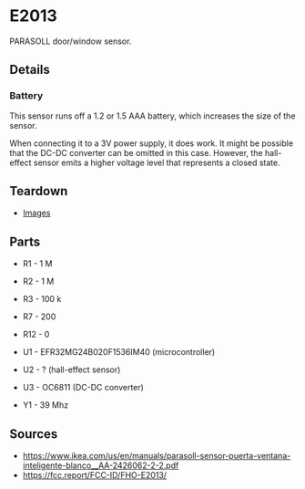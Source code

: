 # E2013
PARASOLL door/window sensor.

## Details

### Battery
This sensor runs off a 1.2 or 1.5 AAA battery, which increases the size of the
sensor.

When connecting it to a 3V power supply, it does work. It might be possible
that the DC-DC converter can be omitted in this case. However, the hall-effect
sensor emits a higher voltage level that represents a closed state.

## Teardown
* [Images](images)

## Parts
* R1 - 1 M
* R2 - 1 M
* R3 - 100 k
* R7 - 200
* R12 - 0

* U1 - EFR32MG24B020F1536IM40 (microcontroller)
* U2 - ? (hall-effect sensor)
* U3 - OC6811 (DC-DC converter)

* Y1 - 39 Mhz

## Sources
* https://www.ikea.com/us/en/manuals/parasoll-sensor-puerta-ventana-inteligente-blanco__AA-2426062-2-2.pdf
* https://fcc.report/FCC-ID/FHO-E2013/
